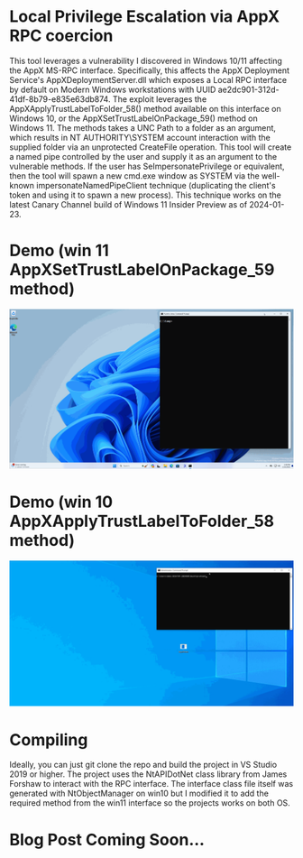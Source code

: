 # Local Privilege Escalation via AppX RPC coercion
This tool leverages a vulnerability I discovered in Windows 10/11 affecting the AppX MS-RPC interface. Specifically, this affects the AppX Deployment Service's AppXDeploymentServer.dll which exposes a Local RPC interface by default on Modern Windows workstations with UUID ae2dc901-312d-41df-8b79-e835e63db874. The exploit leverages the AppXApplyTrustLabelToFolder_58() method available on this interface on Windows 10, or the AppXSetTrustLabelOnPackage_59() method on Windows 11. The methods takes a UNC Path to a folder as an argument, which results in NT AUTHORITY\SYSTEM account interaction with the supplied folder via an unprotected CreateFile operation. This tool will create a named pipe controlled by the user and supply it as an argument to the vulnerable methods. If the user has SeImpersonatePrivilege or equivalent, then the tool will spawn a new cmd.exe window as SYSTEM via the well-known impersonateNamedPipeClient technique (duplicating the client's token and using it to spawn a new process). This technique works on the latest Canary Channel build of Windows 11 Insider Preview as of 2024-01-23.

# Demo (win 11 AppXSetTrustLabelOnPackage_59 method)
![](https://github.com/PN-Tester/AppxPotato/blob/main/AppxPotatoWin11Demo.gif)
# Demo (win 10 AppXApplyTrustLabelToFolder_58 method)
![](https://github.com/PN-Tester/AppxPotato/blob/main/AppxPotatoDemo.gif)

# Compiling
Ideally, you can just git clone the repo and build the project in VS Studio 2019 or higher. The project uses the NtAPIDotNet class library from James Forshaw to interact with the RPC interface. The interface class file itself was generated with NtObjectManager on win10 but I modified it to add the required method from the win11 interface so the projects works on both OS.


# Blog Post Coming Soon...


